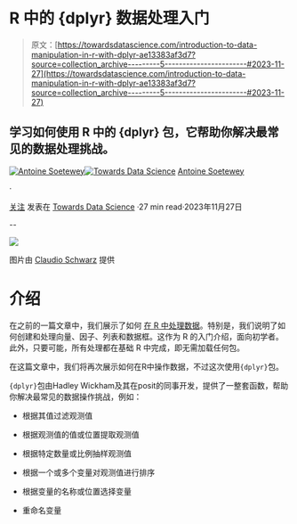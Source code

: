 # R 中的 {dplyr} 数据处理入门

> 原文：[https://towardsdatascience.com/introduction-to-data-manipulation-in-r-with-dplyr-ae13383af3d7?source=collection_archive---------5-----------------------#2023-11-27](https://towardsdatascience.com/introduction-to-data-manipulation-in-r-with-dplyr-ae13383af3d7?source=collection_archive---------5-----------------------#2023-11-27)

## 学习如何使用 R 中的 {dplyr} 包，它帮助你解决最常见的数据处理挑战。

[](https://antoinesoetewey.medium.com/?source=post_page-----ae13383af3d7--------------------------------)[![Antoine Soetewey](../Images/51d7837d18ff15a62cac2343a485e35d.png)](https://antoinesoetewey.medium.com/?source=post_page-----ae13383af3d7--------------------------------)[](https://towardsdatascience.com/?source=post_page-----ae13383af3d7--------------------------------)[![Towards Data Science](../Images/a6ff2676ffcc0c7aad8aaf1d79379785.png)](https://towardsdatascience.com/?source=post_page-----ae13383af3d7--------------------------------) [Antoine Soetewey](https://antoinesoetewey.medium.com/?source=post_page-----ae13383af3d7--------------------------------)

·

[关注](https://medium.com/m/signin?actionUrl=https%3A%2F%2Fmedium.com%2F_%2Fsubscribe%2Fuser%2Fca32a96e6dc7&operation=register&redirect=https%3A%2F%2Ftowardsdatascience.com%2Fintroduction-to-data-manipulation-in-r-with-dplyr-ae13383af3d7&user=Antoine+Soetewey&userId=ca32a96e6dc7&source=post_page-ca32a96e6dc7----ae13383af3d7---------------------post_header-----------) 发表在 [Towards Data Science](https://towardsdatascience.com/?source=post_page-----ae13383af3d7--------------------------------) ·27 min read·2023年11月27日[](https://medium.com/m/signin?actionUrl=https%3A%2F%2Fmedium.com%2F_%2Fvote%2Ftowards-data-science%2Fae13383af3d7&operation=register&redirect=https%3A%2F%2Ftowardsdatascience.com%2Fintroduction-to-data-manipulation-in-r-with-dplyr-ae13383af3d7&user=Antoine+Soetewey&userId=ca32a96e6dc7&source=-----ae13383af3d7---------------------clap_footer-----------)

--

[](https://medium.com/m/signin?actionUrl=https%3A%2F%2Fmedium.com%2F_%2Fbookmark%2Fp%2Fae13383af3d7&operation=register&redirect=https%3A%2F%2Ftowardsdatascience.com%2Fintroduction-to-data-manipulation-in-r-with-dplyr-ae13383af3d7&source=-----ae13383af3d7---------------------bookmark_footer-----------)![](../Images/34f6144f88eb797315f364b70afbc1de.png)

图片由 [Claudio Schwarz](https://unsplash.com/@purzlbaum?utm_source=medium&utm_medium=referral) 提供

# 介绍

在之前的一篇文章中，我们展示了如何 [在 R 中处理数据](https://statsandr.com/blog/data-manipulation-in-r/)。特别是，我们说明了如何创建和处理向量、因子、列表和数据框。这作为 R 的入门介绍，面向初学者。此外，只要可能，所有处理都在基础 R 中完成，即无需加载任何包。

在这篇文章中，我们将再次展示如何在R中操作数据，不过这次使用`{dplyr}`包。

`{dplyr}`包由Hadley Wickham及其在posit的同事开发，提供了一整套函数，帮助你解决最常见的数据操作挑战，例如：

+   根据其值过滤观测值

+   根据观测值的值或位置提取观测值

+   根据特定数量或比例抽样观测值

+   根据一个或多个变量对观测值进行排序

+   根据变量的名称或位置选择变量

+   重命名变量
